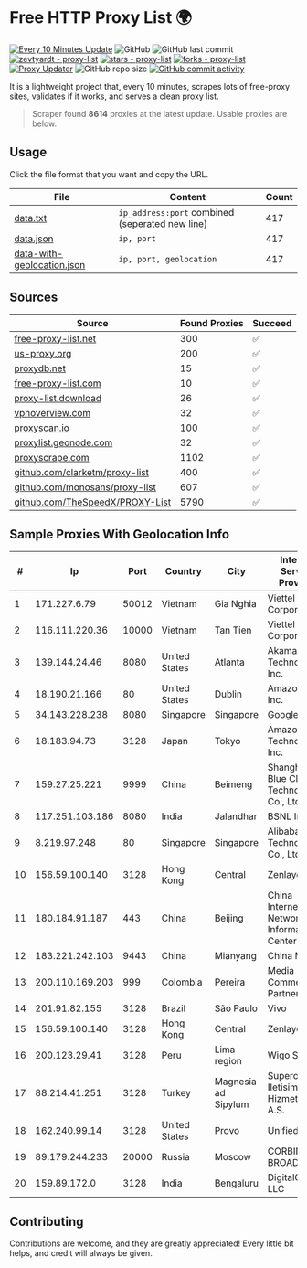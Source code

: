 
# Free HTTP Proxy List 🌍

[![Every 10 Minutes Update](https://github.com/mertguvencli/http-proxy-list/actions/workflows/main.yml/badge.svg?branch=main)](https://github.com/mertguvencli/http-proxy-list/actions/workflows/main.yml)
![GitHub](https://img.shields.io/github/license/mertguvencli/http-proxy-list)
![GitHub last commit](https://img.shields.io/github/last-commit/mertguvencli/http-proxy-list)
[![zevtyardt - proxy-list](https://img.shields.io/static/v1?label=zevtyardt&message=proxy-list&color=blue&logo=github)](https://github.com/zevtyardt/proxy-list "Go to GitHub repo")
[![stars - proxy-list](https://img.shields.io/github/stars/zevtyardt/proxy-list?style=social)](https://github.com/zevtyardt/proxy-list)
[![forks - proxy-list](https://img.shields.io/github/forks/zevtyardt/proxy-list?style=social)](https://github.com/zevtyardt/proxy-list)
[![Proxy Updater](https://github.com/zevtyardt/proxy-list/workflows/Proxy%20Updater/badge.svg)](https://github.com/zevtyardt/proxy-list/actions?query=workflow:"Proxy+Updater")
![GitHub repo size](https://img.shields.io/github/repo-size/zevtyardt/proxy-list)
[![GitHub commit activity](https://img.shields.io/github/commit-activity/m/zevtyardt/proxy-list?logo=commits)](https://github.com/zevtyardt/proxy-list/commits/main)

It is a lightweight project that, every 10 minutes, scrapes lots of free-proxy sites, validates if it works, and serves a clean proxy list.

> Scraper found **8614** proxies at the latest update. Usable proxies are below.

## Usage

Click the file format that you want and copy the URL.

|File|Content|Count|
|----|-------|-----|
|[data.txt](https://raw.githubusercontent.com/mertguvencli/http-proxy-list/main/proxy-list/data.txt)|`ip_address:port` combined (seperated new line)|417|
|[data.json](https://raw.githubusercontent.com/mertguvencli/http-proxy-list/main/proxy-list/data.json)|`ip, port`|417|
|[data-with-geolocation.json](https://raw.githubusercontent.com/mertguvencli/http-proxy-list/main/proxy-list/data-with-geolocation.json)|`ip, port, geolocation`|417|

## Sources

|Source|Found Proxies|Succeed|
|------|-------------|-------|
|[free-proxy-list.net](https://free-proxy-list.net)|300|✅|
|[us-proxy.org](https://www.us-proxy.org)|200|✅|
|[proxydb.net](http://proxydb.net)|15|✅|
|[free-proxy-list.com](https://free-proxy-list.com/?page=&port=&type%5B%5D=http&type%5B%5D=https&up_time=0&search=Search)|10|✅|
|[proxy-list.download](https://www.proxy-list.download/HTTP)|26|✅|
|[vpnoverview.com](https://vpnoverview.com/privacy/anonymous-browsing/free-proxy-servers)|32|✅|
|[proxyscan.io](https://www.proxyscan.io)|100|✅|
|[proxylist.geonode.com](https://proxylist.geonode.com/api/proxy-list?limit=300&page=1&sort_by=lastChecked&sort_type=desc&protocols=http,https)|32|✅|
|[proxyscrape.com](https://api.proxyscrape.com/v2/?request=displayproxies&protocol=http&timeout=10000&country=all&ssl=all&anonymity=all)|1102|✅|
|[github.com/clarketm/proxy-list](https://raw.githubusercontent.com/clarketm/proxy-list/master/proxy-list-raw.txt)|400|✅|
|[github.com/monosans/proxy-list](https://raw.githubusercontent.com/monosans/proxy-list/main/proxies/http.txt)|607|✅|
|[github.com/TheSpeedX/PROXY-List](https://raw.githubusercontent.com/TheSpeedX/PROXY-List/master/http.txt)|5790|✅|


## Sample Proxies With Geolocation Info

|#|Ip|Port|Country|City|Internet Service Provider|
|-|--|----|-------|----|-------------------------|
|1|171.227.6.79|50012|Vietnam|Gia Nghia|Viettel Corporation|
|2|116.111.220.36|10000|Vietnam|Tan Tien|Viettel Corporation|
|3|139.144.24.46|8080|United States|Atlanta|Akamai Technologies, Inc.|
|4|18.190.21.166|80|United States|Dublin|Amazon.com, Inc.|
|5|34.143.228.238|8080|Singapore|Singapore|Google LLC|
|6|18.183.94.73|3128|Japan|Tokyo|Amazon Technologies Inc.|
|7|159.27.25.221|9999|China|Beimeng|Shanghai Blue Cloud Technology Co., Ltd|
|8|117.251.103.186|8080|India|Jalandhar|BSNL Internet|
|9|8.219.97.248|80|Singapore|Singapore|Alibaba (US) Technology Co., Ltd.|
|10|156.59.100.140|3128|Hong Kong|Central|Zenlayer Inc|
|11|180.184.91.187|443|China|Beijing|China Internet Network Information Center|
|12|183.221.242.103|9443|China|Mianyang|China Mobile|
|13|200.110.169.203|999|Colombia|Pereira|Media Commerce Partners S.A|
|14|201.91.82.155|3128|Brazil|São Paulo|Vivo|
|15|156.59.100.140|3128|Hong Kong|Central|Zenlayer Inc|
|16|200.123.29.41|3128|Peru|Lima region|Wigo S.A.|
|17|88.214.41.251|3128|Turkey|Magnesia ad Sipylum|Superonline Iletisim Hizmetleri A.S.|
|18|162.240.99.14|3128|United States|Provo|Unified Layer|
|19|89.179.244.233|20000|Russia|Moscow|CORBINA-BROADBAND|
|20|159.89.172.0|3128|India|Bengaluru|DigitalOcean, LLC|



## Contributing

Contributions are welcome, and they are greatly appreciated! Every
little bit helps, and credit will always be given.

